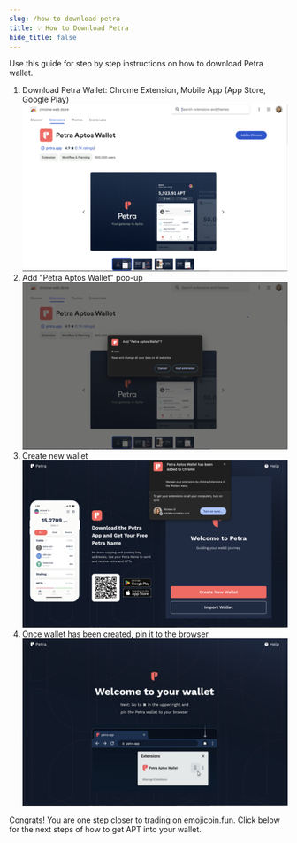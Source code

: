 ```yaml
---
slug: /how-to-download-petra
title: 💡 How to Download Petra
hide_title: false
---
```


Use this guide for step by step instructions on how to download Petra wallet.

1. Download Petra Wallet: Chrome Extension, Mobile App (App Store, Google Play)
   ![petra1](./images/petra1.png "petra1")
1. Add "Petra Aptos Wallet" pop-up
   ![petra2](./images/petra2.png "petra2")
1. Create new wallet
   ![petra3](./images/petra3.png "petra3")
1. Once wallet has been created,  pin it to the browser
   ![petra4](./images/petra4.png "petra4")

Congrats! You are one step closer to trading on emojicoin.fun. Click below for
the next steps of how to get APT into your wallet.